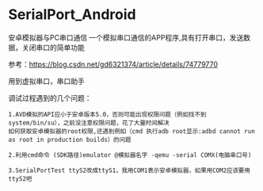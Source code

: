 # SerialPort_Android
安卓模拟器与PC串口通信
一个模拟串口通信的APP程序,具有打开串口，发送数据，关闭串口的简单功能

参考：https://blog.csdn.net/gd6321374/article/details/74779770

用到虚拟串口，串口助手

调试过程遇到的几个问题：

    1.AVD模拟的API应小于安卓版本5.0，否则可能出现权限问题（例如找不到system/bin/su），之前没注意权限问题，花了大量时间解决
    如何获取安卓模拟器的root权限,还遇到例如（cmd 执行adb root显示:adbd cannot run as root in production builds）的问题
    
    2.利用cmd命令 (SDK路径)emulator @模拟器名字 -qemu -serial COMX(电脑串口号)
  
    3.SerialPortTest ttyS2改成ttyS1，我用COM1表示安卓模拟器，如果用COM2应该要用ttyS2吧

